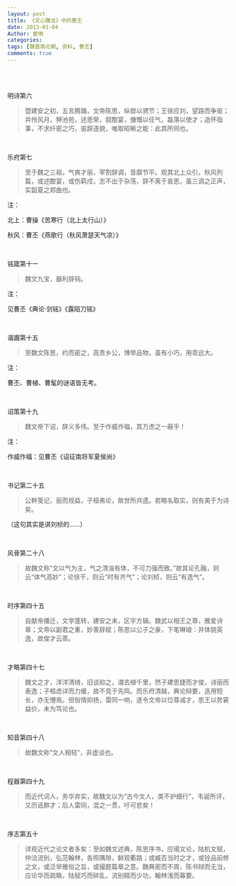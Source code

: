 ```yaml
---
layout: post
title: 《文心雕龙》中的曹丕
date: 2013-01-04
Author: 愛唄
categories: 
tags: [魏晋南北朝, 资料, 曹丕]
comments: true
--- 
```


<br>
<br>

明诗第六

>暨建安之初，五言腾踊，文帝陈思，纵辔以骋节；王徐应刘，望路而争驱；并怜风月，狎池苑，述恩荣，叙酣宴，慷慨以任气，磊落以使才；造怀指事，不求纤密之巧，驱辞逐貌，唯取昭晰之能：此其所同也。

<br>

乐府第七

>至于魏之三祖，气爽才丽，宰割辞调，音靡节平。观其北上众引，秋风列篇，或述酣宴，或伤羁戍，志不出于杂荡，辞不离于哀思。虽三调之正声，实韶夏之郑曲也。

注：

北上：曹操《苦寒行（北上太行山）》

秋风：曹丕《燕歌行（秋风萧瑟天气凉）》

<br>

铭箴第十一

>魏文九宝，器利辞钝。

注：

见曹丕《典论·剑铭》《露陌刀铭》

<br>

谐讔第十五

>至魏文陈思，约而密之，高贵乡公，博举品物，虽有小巧，用乖远大。

注：

曹丕、曹植、曹髦的谜语皆无考。

<br> 

诏策第十九

>魏文帝下诏，辞义多伟。至于作威作福，其万虑之一蔽乎！

注：

作威作福：见曹丕《诏征南将军夏侯尚》

<br>

书记第二十五

>公幹笺记，丽而规益，子桓弗论，故世所共遗。若略名取实，则有美于为诗矣。

（这句其实是讲刘桢的……）

<br>

风骨第二十八

>故魏文称“文以气为主，气之清浊有体，不可力强而致。”故其论孔融，则云“体气高妙”；论徐干，则云“时有齐气”；论刘桢，则云“有逸气”。

<br>

时序第四十五

>自献帝播迁，文学蓬转，建安之末，区宇方辑。魏武以相王之尊，雅爱诗章；文帝以副君之重，妙善辞赋；陈思以公子之豪，下笔琳琅：并体貌英逸，故俊才云蒸。

<br>

才略第四十七

>魏文之才，洋洋清绮，旧谈抑之，谓去植千里，然子建思捷而才俊，诗丽而表逸；子桓虑详而力缓，故不竞于先鸣。而乐府清越，典论辩要，迭用短长，亦无懵焉。但俗情抑扬，雷同一响，遂令文帝以位尊减才，思王以势窘益价，未为笃论也。

<br>

知音第四十八

>故魏文称“文人相轻”，非虚谈也。

<br>

程器第四十九

>而近代词人，务华弃实，故魏文以为“古今文人，类不护细行”，韦诞所评，又历诋群才；后人雷同，混之一贯，吁可悲矣！

<br>

序志第五十

>详观近代之论文者多矣：至如魏文述典，陈思序书，应瑒文论，陆机文赋，仲洽流别，弘范翰林，各照隅隙，鲜观衢路；或臧否当时之才，或铨品前修之文，或泛举雅俗之旨，或撮题篇章之意。魏典密而不周，陈书辩而无当，应论华而疏略，陆赋巧而碎乱，流别精而少功，翰林浅而寡要。

<br>
